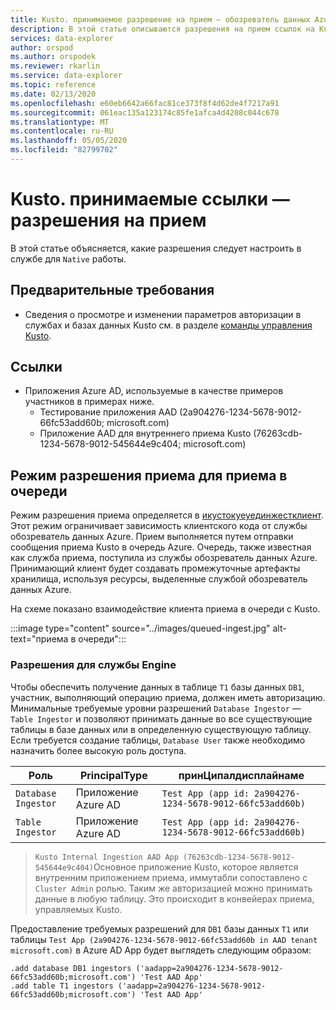 ```yaml
---
title: Kusto. принимаемое разрешение на прием — обозреватель данных Azure
description: В этой статье описываются разрешения на прием ссылок на Kusto. принимаемые в Azure обозреватель данных.
services: data-explorer
author: orspod
ms.author: orspodek
ms.reviewer: rkarlin
ms.service: data-explorer
ms.topic: reference
ms.date: 02/13/2020
ms.openlocfilehash: e60eb6642a66fac81ce373f8f4d62de4f7217a91
ms.sourcegitcommit: 061eac135a123174c85fe1afca4d4208c044c678
ms.translationtype: MT
ms.contentlocale: ru-RU
ms.lasthandoff: 05/05/2020
ms.locfileid: "82799702"
---
```

# <a name="kustoingest-reference---ingestion-permissions"></a>Kusto. принимаемые ссылки — разрешения на прием

В этой статье объясняется, какие разрешения следует настроить в службе для `Native` работы.

## <a name="prerequisites"></a>Предварительные требования

* Сведения о просмотре и изменении параметров авторизации в службах и базах данных Kusto см. в разделе [команды управления Kusto](../../management/security-roles.md).

## <a name="references"></a>Ссылки

* Приложения Azure AD, используемые в качестве примеров участников в примерах ниже.
    * Тестирование приложения AAD (2a904276-1234-5678-9012-66fc53add60b; microsoft.com)
    * Приложение AAD для внутреннего приема Kusto (76263cdb-1234-5678-9012-545644e9c404; microsoft.com)

## <a name="ingestion-permission-mode-for-queued-ingestion"></a>Режим разрешения приема для приема в очереди

Режим разрешения приема определяется в [икустокуеуединжестклиент](kusto-ingest-client-reference.md#interface-ikustoqueuedingestclient). Этот режим ограничивает зависимость клиентского кода от службы обозреватель данных Azure. Прием выполняется путем отправки сообщения приема Kusto в очередь Azure. Очередь, также известная как служба приема, поступила из службы обозреватель данных Azure. Принимающий клиент будет создавать промежуточные артефакты хранилища, используя ресурсы, выделенные службой обозреватель данных Azure.

На схеме показано взаимодействие клиента приема в очереди с Kusto.

:::image type="content" source="../images/queued-ingest.jpg" alt-text="приема в очереди":::

### <a name="permissions-on-the-engine-service"></a>Разрешения для службы Engine

Чтобы обеспечить получение данных в таблице `T1` базы данных `DB1`, участник, выполняющий операцию приема, должен иметь авторизацию.
Минимальные требуемые уровни разрешений `Database Ingestor` — `Table Ingestor` и позволяют принимать данные во все существующие таблицы в базе данных или в определенную существующую таблицу.
Если требуется создание таблицы, `Database User` также необходимо назначить более высокую роль доступа.


|Роль                 |PrincipalType        |принЦипалдисплайнаме
|---------------------|---------------------|------------
|`Database Ingestor`  |Приложение Azure AD |`Test App (app id: 2a904276-1234-5678-9012-66fc53add60b)`
|`Table Ingestor`     |Приложение Azure AD |`Test App (app id: 2a904276-1234-5678-9012-66fc53add60b)`

>`Kusto Internal Ingestion AAD App (76263cdb-1234-5678-9012-545644e9c404)`Основное приложение Kusto, которое является внутренним приложением приема, иммутабли сопоставлено с `Cluster Admin` ролью. Таким же авторизацией можно принимать данные в любую таблицу. Это происходит в конвейерах приема, управляемых Kusto.

Предоставление требуемых разрешений для `DB1` базы данных `T1` или таблицы `Test App (2a904276-1234-5678-9012-66fc53add60b in AAD tenant microsoft.com)` в Azure AD App будет выглядеть следующим образом:

```kusto
.add database DB1 ingestors ('aadapp=2a904276-1234-5678-9012-66fc53add60b;microsoft.com') 'Test AAD App'
.add table T1 ingestors ('aadapp=2a904276-1234-5678-9012-66fc53add60b;microsoft.com') 'Test AAD App'
```
